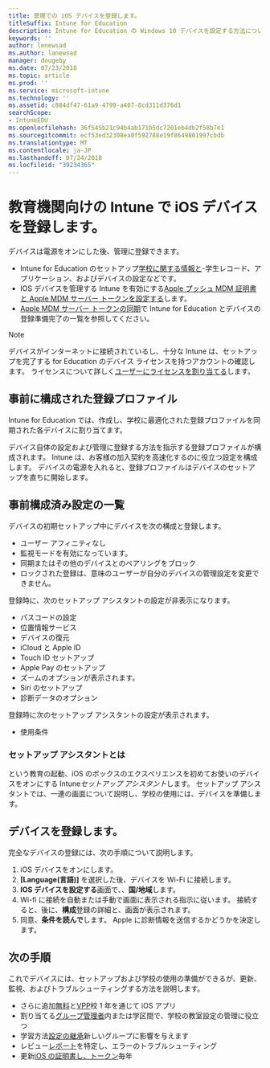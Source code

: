 ```yaml
---
title: 管理での iOS デバイスを登録します。
titleSuffix: Intune for Education
description: Intune for Education の Windows 10 デバイスを設定する方法について説明します。
keywords: ''
author: lenewsad
ms.author: lanewsad
manager: dougeby
ms.date: 07/23/2018
ms.topic: article
ms.prod: ''
ms.service: microsoft-intune
ms.technology: ''
ms.assetid: c884df47-61a9-4799-a407-8cd311d376d1
searchScope:
- IntuneEDU
ms.openlocfilehash: 36f545b21c94b4ab171b5dc7201eb4db2f58b7e1
ms.sourcegitcommit: ecf53ed32308ea0f592788e19f8649801997cbdb
ms.translationtype: MT
ms.contentlocale: ja-JP
ms.lasthandoff: 07/24/2018
ms.locfileid: "39234365"
---
```

# <a name="enroll-ios-devices-in-intune-for-education"></a>教育機関向けの Intune で iOS デバイスを登録します。

デバイスは電源をオンにした後、管理に登録できます。

* Intune for Education のセットアップ[学校に関する情報と](what-is-school-data-sync.md)-学生レコード、アプリケーション、およびデバイスの設定などです。
* IOS デバイスを管理する Intune を有効にする[Apple プッシュ MDM 証明書と Apple MDM サーバー トークンを設定する](setup-ios-device-management.md#add-an-mdm-push-certificate)します。
* [Apple MDM サーバー トークンの同期](setup-ios-device-management.md#sync-managed-devices)で Intune for Education とデバイスの登録準備完了の一覧を参照してください。  

> [!NOTE]
> デバイスがインターネットに接続されているし、十分な Intune は、セットアップを完了する for Education のデバイス ライセンスを持つアカウントの確認します。 ライセンスについて詳しく[ユーザーにライセンスを割り当てる](https://docs.microsoft.com/intune/get-started/start-with-a-paid-subscription-to-microsoft-intune-step-4)します。

## <a name="pre-configured-enrollment-profile"></a>事前に構成された登録プロファイル
Intune for Education では、作成し、学校に最適化された登録プロファイルを同期された各デバイスに割り当てます。  

デバイス自体の設定および管理に登録する方法を指示する登録プロファイルが構成されます。 Intune は、お客様の加入契約を高速化するのに役立つ設定を構成します。  デバイスの電源を入れると、登録プロファイルはデバイスのセットアップを直ちに開始します。

## <a name="list-of-preconfigured-settings"></a>事前構成済み設定の一覧
デバイスの初期セットアップ中にデバイスを次の構成と登録します。

* ユーザー アフィニティなし
* 監視モードを有効になっています。
* 同期またはその他のデバイスとのペアリングをブロック
* ロックされた登録は、意味のユーザーが自分のデバイスの管理設定を変更できません。


登録時に、次のセットアップ アシスタントの設定が非表示になります。
* パスコードの設定
* 位置情報サービス
* デバイスの復元
* iCloud と Apple ID
* Touch ID セットアップ
* Apple Pay のセットアップ
* ズームのオプションが表示されます。
* Siri のセットアップ
* 診断データのオプション

登録時に次のセットアップ アシスタントの設定が表示されます。
* 使用条件

### <a name="what-is-setup-assistant"></a>セットアップ アシスタントとは
という教育の起動、iOS のボックスのエクスペリエンスを初めてお使いのデバイスをオンにする Intune*セットアップ アシスタント*します。 セットアップ アシスタントでは、一連の画面について説明し、学校の使用には、デバイスを準備します。  

## <a name="enroll-a-device"></a>デバイスを登録します。

完全なデバイスの登録には、次の手順について説明します。

1. iOS デバイスをオンにします。 
2. **[Language\(言語\)]** を選択した後、デバイスを Wi-Fi に接続します。
3. **IOS デバイスを設定する**画面で、、**国/地域**します。
4. Wi-fi に接続を自動または手動で画面に表示される指示に従います。 接続すると、後に、**構成**登録の詳細と、画面が表示されます。  
5. 同意、**条件を読んで**します。 Apple に診断情報を送信するかどうかを決定します。  

## <a name="next-steps"></a>次の手順
これでデバイスには、セットアップおよび学校の使用の準備ができるが、更新、監視、およびトラブルシューティングする方法を説明します。   
* さらに追加[無料](add-apps-ios.md)と[VPP](add-vpp-apps-ios.md)校 1 年を通じて iOS アプリ
* 割り当てる[グループ管理者](group-admin-delegate.md)内または学区間で、学校の教室設定の管理に役立つ
* 学習方法[設定の継承](settings-inheritance.md)新しいグループに影響を与えます
* レビュー[レポート](what-are-reports.md)を特定し、エラーのトラブルシューティング 
* 更新[iOS の証明書し、トークン](renew-ios-certificate-token.md)毎年
